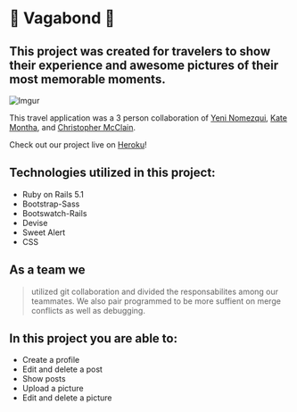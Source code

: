 # :city_sunset: Vagabond :city_sunset:

## This project was created for travelers to show their experience and awesome pictures of their most memorable moments. 



![Imgur](http://i.imgur.com/6ddq8DY.jpg)

This travel application was a 3 person collaboration of [Yeni Nomezqui](https://github.com/Rolita1007), [Kate Montha](https://github.com/katemontha), and [Christopher McClain](https://github.com/cmac1223).

Check out our project live on [Heroku](http://localhost:3000/)!

## Technologies utilized in this project:
* Ruby on Rails 5.1
* Bootstrap-Sass
* Bootswatch-Rails
* Devise
* Sweet Alert
* CSS

## As a team we
> utilized git collaboration and divided the responsabilites among our teammates. We also pair programmed to be more suffient  on merge conflicts as well as debugging.  

## In this project you are able to:
* Create a profile
* Edit and delete a post
* Show posts
* Upload a picture
* Edit and delete a picture

